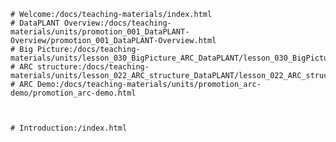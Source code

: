 ---
---

```Core Teaching Materials
# Welcome:/docs/teaching-materials/index.html
# DataPLANT Overview:/docs/teaching-materials/units/promotion_001_DataPLANT-Overview/promotion_001_DataPLANT-Overview.html
# Big Picture:/docs/teaching-materials/units/lesson_030_BigPicture_ARC_DataPLANT/lesson_030_BigPicture_ARC_DataPLANT.html
# ARC structure:/docs/teaching-materials/units/lesson_022_ARC_structure_DataPLANT/lesson_022_ARC_structure_DataPLANT.html
# ARC Demo:/docs/teaching-materials/units/promotion_arc-demo/promotion_arc-demo.html
```

```Non-curated Teaching Materials


```



```🔙 to Knowledge Base
# Introduction:/index.html
```
